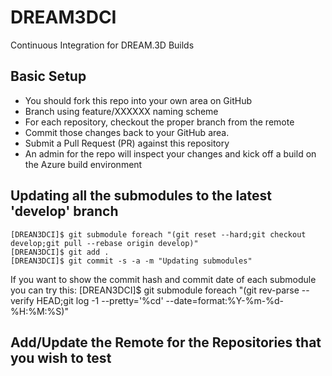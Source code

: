 # DREAM3DCI #

Continuous Integration for DREAM.3D Builds

## Basic Setup #

+ You should fork this repo into your own area on GitHub
+ Branch using feature/XXXXXX naming scheme
+ For each repository, checkout the proper branch from the remote
+ Commit those changes back to your GitHub area.
+ Submit a Pull Request (PR) against this repository
+ An admin for the repo will inspect your changes and kick off a build on the Azure build environment

## Updating all the submodules to the latest 'develop' branch ##

    [DREAN3DCI]$ git submodule foreach "(git reset --hard;git checkout develop;git pull --rebase origin develop)"
    [DREAN3DCI]$ git add .
    [DREAN3DCI]$ git commit -s -a -m "Updating submodules"

If you want to show the commit hash and commit date of each submodule you can try this:
    [DREAN3DCI]$ git submodule foreach "(git rev-parse --verify HEAD;git log -1 --pretty='%cd' --date=format:%Y-%m-%d-%H:%M:%S)"

## Add/Update the Remote for the Repositories that you wish to test ##
